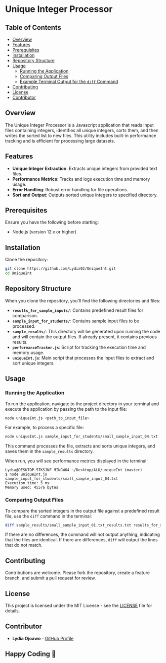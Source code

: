 # Unique Integer Processor

## Table of Contents
- [Overview](#overview)
- [Features](#features)
- [Prerequisites](#prerequisites)
- [Installation](#installation)
- [Repository Structure](#repository-structure)
- [Usage](#usage)
  - [Running the Application](#running-the-application)
  - [Comparing Output Files](#comparing-output-files)
  - [Example Terminal Output for the `diff` Command](#example-terminal-output-for-the-diff-command)
- [Contributing](#contributing)
- [License](#license)
- [Contributor](#contributor)

## Overview

The Unique Integer Processor is a Javascript application that reads input files containing integers, identifies all unique integers, sorts them, and then writes the sorted list to new files. This utility includes built-in performance tracking and is efficient for processing large datasets.

## Features

- **Unique Integer Extraction**: Extracts unique integers from provided text files.
- **Performance Metrics**: Tracks and logs execution time and memory usage.
- **Error Handling**: Robust error handling for file operations.
- **Sort and Output**: Outputs sorted unique integers to specified directory.

## Prerequisites

Ensure you have the following before starting:
- Node.js (version 12.x or higher)

## Installation

Clone the repository:

```bash
git clone https://github.com/Lydia02/UniqueInt.git
cd UniqueInt
```

## Repository Structure

When you clone the repository, you'll find the following directories and files:
- **`results_for_sample_inputs/`**: Contains predefined result files for comparison.
- **`sample_input_for_students/`**: Contains sample input files to be processed.
- **`sample_results/`**: This directory will be generated upon running the code and will contain the output files. If already present, it contains previous results.
- **`performanceTracker.js`**: Script for tracking the execution time and memory usage.
- **`uniqueInt.js`**: Main script that processes the input files to extract and sort unique integers.

## Usage

### Running the Application

To run the application, navigate to the project directory in your terminal and execute the application by passing the path to the input file:

```bash
node uniqueInt.js <path_to_input_file>
```

For example, to process a specific file:

```bash
node uniqueInt.js sample_input_for_students/small_sample_input_04.txt
```

This command processes the file, extracts and sorts unique integers, and saves them in the `sample_results` directory.

When run, you will see performance metrics displayed in the terminal:

```
Lydia@DESKTOP-5TKSJNF MINGW64 ~/Desktop/ALU/uniqueInt (master)
$ node uniqueInt.js sample_input_for_students/small_sample_input_04.txt
Execution time: 5 ms
Memory used: 45576 bytes
```

### Comparing Output Files

To compare the sorted integers in the output file against a predefined result file, use the `diff` command in the terminal:

```bash
diff sample_results/small_sample_input_01.txt_results.txt results_for_sample_inputs/small_sample_input_01.txt_result.txt
```

If there are no differences, the command will not output anything, indicating that the files are identical. If there are differences, `diff` will output the lines that do not match.

## Contributing

Contributions are welcome. Please fork the repository, create a feature branch, and submit a pull request for review.

## License

This project is licensed under the MIT License - see the [LICENSE](LICENSE.md) file for details.

## Contributor

- **Lydia Ojoawo** - [GitHub Profile](https://github.com/Lydia02)

## Happy Coding 🎉
